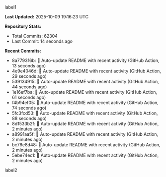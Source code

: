 
label1 
<!-- ACTIVITY_START -->
**Last Updated:** 2025-10-09 19:16:23 UTC

**Repository Stats:**
- Total Commits: 62304
- Last Commit: 14 seconds ago

**Recent Commits:**
- 8a779316b: 🤖 Auto-update README with recent activity (GitHub Action, 13 seconds ago)
- 4e9e4046d: 🤖 Auto-update README with recent activity (GitHub Action, 29 seconds ago)
- 539134915: 🤖 Auto-update README with recent activity (GitHub Action, 44 seconds ago)
- 1e16ef7ba: 🤖 Auto-update README with recent activity (GitHub Action, 61 seconds ago)
- f4b94ef05: 🤖 Auto-update README with recent activity (GitHub Action, 74 seconds ago)
- 5fc3fcd53: 🤖 Auto-update README with recent activity (GitHub Action, 88 seconds ago)
- 8d1533b2f: 🤖 Auto-update README with recent activity (GitHub Action, 2 minutes ago)
- a8991aa5f: 🤖 Auto-update README with recent activity (GitHub Action, 2 minutes ago)
- bc76e8d48: 🤖 Auto-update README with recent activity (GitHub Action, 2 minutes ago)
- 5ebe74ec1: 🤖 Auto-update README with recent activity (GitHub Action, 2 minutes ago)
<!-- ACTIVITY_END -->

label2

